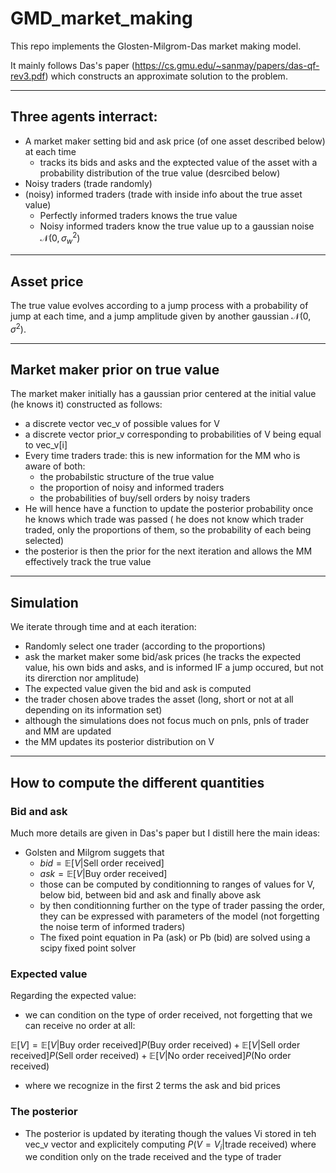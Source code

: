 # GMD_market_making
This repo implements the Glosten-Milgrom-Das market making model.

It mainly follows Das's paper (https://cs.gmu.edu/~sanmay/papers/das-qf-rev3.pdf) which constructs an approximate solution to the problem.

--- 
## Three agents interract:

* A market maker setting bid and ask price (of one asset described below) at each time
    * tracks its bids and asks and the exptected value of the asset with a probability distribution of the true value (desrcibed below)
* Noisy traders (trade randomly)
* (noisy) informed traders (trade with inside info about the true asset value)
    * Perfectly informed traders knows the true value
    * Noisy informed traders know the true value up to a gaussian noise $\mathcal{N}(0,\sigma_w^2)$

---

## Asset price

The true value evolves according to a jump process with a probability of jump at each time, and a jump amplitude given by another gaussian $\mathcal{N}(0,\sigma^2)$.

---

## Market maker prior on true value

The market maker initially has a gaussian prior centered at the initial value (he knows it) constructed as follows:

* a discrete vector vec_v of possible values for V
* a discrete vector prior_v corresponding to probabilities of V being equal to vec_v[i]
* Every time traders trade: this is new information for the MM who is aware of both:
    * the probabilstic structure of the true value
    * the proportion of noisy and informed traders
    * the probabilities of buy/sell orders by noisy traders
* He will hence have a function to update the posterior probability once he knows which trade was passed ( he does not know which trader traded, only the proportions of them, so the probability of each being selected)
* the posterior is then the prior for the next iteration and allows the MM effectively track the true value

---

## Simulation

We iterate through time and at each iteration:

* Randomly select one trader (according to the proportions)
* ask the market maker some bid/ask prices (he tracks the expected value, his own bids and asks, and is informed IF a jump occured, but not its direrction nor amplitude)
* The expected value given the bid and ask is computed
* the trader chosen above trades the asset (long, short or not at all depending on its information set)
* although the simulations does not focus much on pnls, pnls of trader and MM are updated
* the MM updates its posterior distribution on V

---
## How to compute the different quantities

### Bid and ask

Much more details are given in Das's paper but I distill here the main ideas:

* Golsten and Milgrom suggets that
    * $bid = \mathbb{E}[V | \textrm{Sell order received}]$
    * $ask = \mathbb{E}[V | \textrm{Buy order received}]$
    * those can be computed by conditionning to ranges of values for V, below bid, between bid and ask and finally above ask
    * by then conditionning further on the type of trader passing the order, they can be expressed with parameters of the model (not forgetting the noise term of informed traders)
    * The fixed point equation in Pa (ask) or Pb (bid) are solved using a scipy fixed point solver

### Expected value

Regarding the expected value:

* we can condition on the type of order received, not forgetting that we can receive no order at all: 

$\mathbb{E}[V] = \mathbb{E} [V | \textrm{Buy order received}] P(\textrm{Buy order received}) + \mathbb{E} [V | \textrm{Sell order received}] P(\textrm{Sell order received})+ \mathbb{E} [V | \textrm{No order received}] P(\textrm{No order received})$

* where we recognize in the first 2 terms the ask and bid prices

### The posterior

* The posterior is updated by iterating though the values Vi stored in teh vec_v vector and explicitely computing $P(V=V_i | \textrm{trade received})$ where we condition only on the trade received and the type of trader


